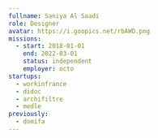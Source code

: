 ```yaml
---
fullname: Saniya Al Saadi
role: Designer
avatar: https://i.goopics.net/rbAWD.png
missions:
  - start: 2018-01-01
    end: 2022-03-01
    status: independent
    employer: octo
startups:
  - workinfrance
  - didoc
  - archifiltre
  - medle
previously:
  - domifa
---
```

